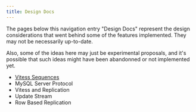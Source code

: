 ```yaml
---
title: Design Docs
---
```


The pages below this navigation entry "Design Docs" represent the design considerations
that went behind some of the features implemented. They may not be necessarily up-to-date.

Also, some of the ideas here may just be experimental proposals, and it's possible
that such ideas might have been abandonned or not implemented yet.

* [Vitess Sequences](../vitess-sequences.md)
* MySQL Server Protocol
* Vitess and Replication
* Update Stream
* Row Based Replication
